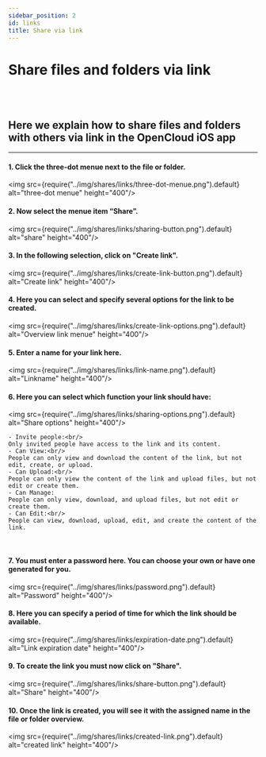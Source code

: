 ```yaml
---
sidebar_position: 2
id: links
title: Share via link
---
```


# Share files and folders via link
<br/><br/>

## Here we explain how to share files and folders with others via link in the OpenCloud iOS app

---

#### 1. Click the three-dot menue next to the file or folder.
<img src={require("../img/shares/links/three-dot-menue.png").default} alt="three-dot menue" height="400"/>
<br/>

#### 2. Now select the menue item “Share”.
<img src={require("../img/shares/links/sharing-button.png").default} alt="share" height="400"/>
<br/>

#### 3. In the following selection, click on "Create link".
<img src={require("../img/shares/links/create-link-button.png").default} alt="Create link" height="400"/>
<br/>

#### 4. Here you can select and specify several options for the link to be created.
<img src={require("../img/shares/links/create-link-options.png").default} alt="Overview link menue" height="400"/>
<br/>

#### 5. Enter a name for your link here.
<img src={require("../img/shares/links/link-name.png").default} alt="Linkname" height="400"/>
<br/>

#### 6. Here you can select which function your link should have:<br/>
<img src={require("../img/shares/links/sharing-options.png").default} alt="Share options" height="400"/>

    - Invite people:<br/>
    Only invited people have access to the link and its content.
    - Can View:<br/>
    People can only view and download the content of the link, but not edit, create, or upload.
    - Can Upload:<br/>
    People can only view the content of the link and upload files, but not edit or create them.
    - Can Manage:
    People can only view, download, and upload files, but not edit or create them.
    - Can Edit:<br/>
    People can view, download, upload, edit, and create the content of the link.
<br/>

#### 7. You must enter a password here. You can choose your own or have one generated for you.
<img src={require("../img/shares/links/password.png").default} alt="Password" height="400"/>
<br/>

#### 8. Here you can specify a period of time for which the link should be available.
<img src={require("../img/shares/links/expiration-date.png").default} alt="Link expiration date" height="400"/>
<br/>

#### 9. To create the link you must now click on "Share".
<img src={require("../img/shares/links/share-button.png").default} alt="Share" height="400"/>
<br/>

#### 10. Once the link is created, you will see it with the assigned name in the file or folder overview.
<img src={require("../img/shares/links/created-link.png").default} alt="created link" height="400"/>